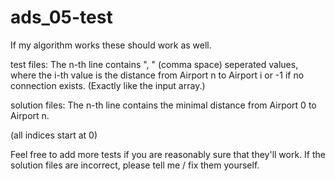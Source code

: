 # ads_05-test

If my algorithm works these should work as well.

test files:
The n-th line contains ", " (comma space) seperated values, where the i-th value is the distance from Airport n to Airport i or -1 if no connection exists. (Exactly like the input array.)

solution files:
The n-th line contains the minimal distance from Airport 0 to Airport n.

(all indices start at 0)

Feel free to add more tests if you are reasonably sure that they'll work.
If the solution files are incorrect, please tell me / fix them yourself.
